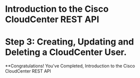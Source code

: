 # Introduction to the Cisco CloudCenter REST API

# Step 3: Creating, Updating and Deleting a CloudCenter User.

**Congratulations! You've Completed, Introduction to the Cisco CloudCenter REST API
